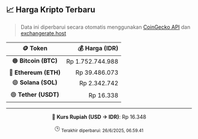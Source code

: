 

<!-- HARGA_KRIPTO -->
## 📈 Harga Kripto Terbaru

> Data ini diperbarui secara otomatis menggunakan [CoinGecko API](https://www.coingecko.com/) dan [exchangerate.host](https://exchangerate.host/)

<div align="center">

| 🪙 Token | 💰 Harga (IDR) |
|:------:|---------------:|
| 🟠 **Bitcoin (BTC)**   | Rp 1.752.744.988 |
| 🔵 **Ethereum (ETH)**  | Rp 39.486.073 |
| 🟣 **Solana (SOL)**    | Rp 2.342.742 |
| 🟢 **Tether (USDT)**   | Rp 16.338 |

---

💱 **Kurs Rupiah (USD → IDR)**: Rp 16.348

🕒 <sub>Terakhir diperbarui: 26/6/2025, 06.59.41</sub>

</div>
<!-- /HARGA_KRIPTO -->